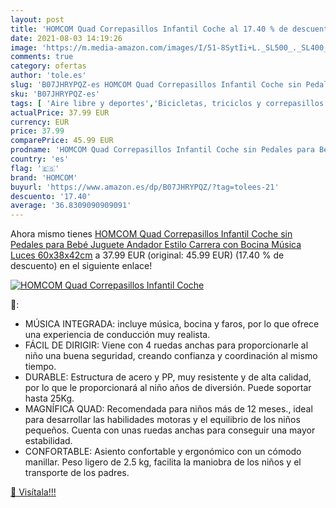 ```yaml
---
layout: post
title: 'HOMCOM Quad Correpasillos Infantil Coche al 17.40 % de descuento'
date: 2021-08-03 14:19:26
image: 'https://m.media-amazon.com/images/I/51-8SytIi+L._SL500_._SL400_.jpg'
comments: true
category: ofertas
author: 'tole.es'
slug: 'B07JHRYPQZ-es HOMCOM Quad Correpasillos Infantil Coche sin Pedales para...'
sku: 'B07JHRYPQZ-es'
tags: [ 'Aire libre y deportes','Bicicletas, triciclos y correpasillos','Juguetes','Juguetes y juegos','bebé','homcom', ]
actualPrice: 37.99 EUR
currency: EUR
price: 37.99
comparePrice: 45.99 EUR
prodname: 'HOMCOM Quad Correpasillos Infantil Coche sin Pedales para Bebé Juguete Andador Estilo Carrera con Bocina Música Luces 60x38x42cm'
country: 'es'
flag: '🇪🇸'
brand: 'HOMCOM'
buyurl: 'https://www.amazon.es/dp/B07JHRYPQZ/?tag=tolees-21'
descuento: '17.40'
average: '36.8309090909091'
---
```


Ahora mismo tienes [HOMCOM Quad Correpasillos Infantil Coche sin Pedales para Bebé Juguete Andador Estilo Carrera con Bocina Música Luces 60x38x42cm](https://www.amazon.es/dp/B07JHRYPQZ/?tag=tolees-21) a 37.99 EUR (original: 45.99 EUR) (17.40 %  de descuento) en el siguiente enlace!

[![HOMCOM Quad Correpasillos Infantil Coche](https://m.media-amazon.com/images/I/51-8SytIi+L._SL500_._SL400_.jpg)](https://www.amazon.es/dp/B07JHRYPQZ/?tag=tolees-21)

🔎:

- MÚSICA INTEGRADA: incluye música, bocina y faros, por lo que ofrece una experiencia de conducción muy realista.
- FÁCIL DE DIRIGIR: Viene con 4 ruedas anchas para proporcionarle al niño una buena seguridad, creando confianza y coordinación al mismo tiempo.
- DURABLE: Estructura de acero y PP, muy resistente y de alta calidad, por lo que le proporcionará al niño años de diversión. Puede soportar hasta 25Kg.
- MAGNÍFICA QUAD: Recomendada para niños más de 12 meses., ideal para desarrollar las habilidades motoras y el equilibrio de los niños pequeños. Cuenta con unas ruedas anchas para conseguir una mayor estabilidad.
- CONFORTABLE: Asiento confortable y ergonómico con un cómodo manillar. Peso ligero de 2.5 kg, facilita la maniobra de los niños y el transporte de los padres.

[🛒 Visítala!!!](https://www.amazon.es/dp/B07JHRYPQZ/?tag=tolees-21)
